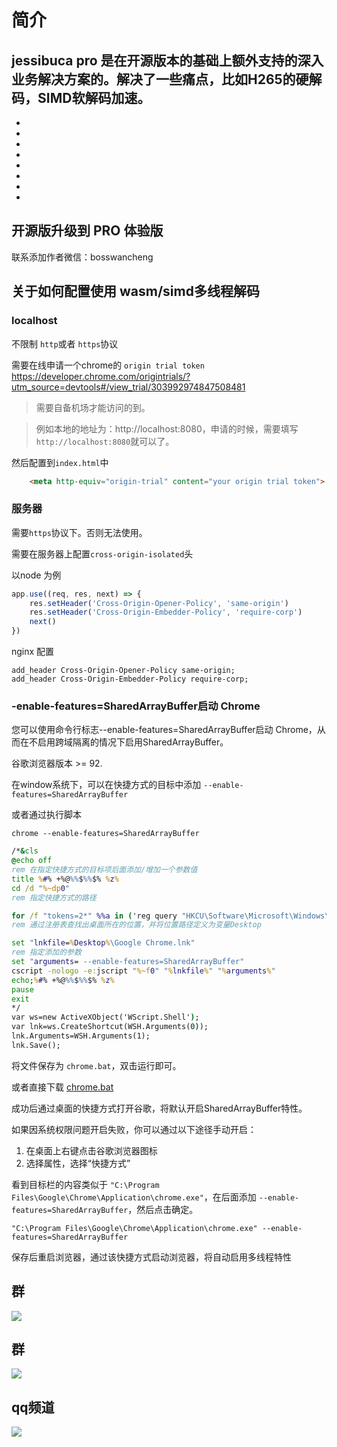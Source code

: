 
# 简介
jessibuca pro 是在开源版本的基础上额外支持的深入业务解决方案的。解决了一些痛点，比如H265的硬解码，SIMD软解码加速。
-
-
-
-
-
-
-
-
-
<Rice/>


## 开源版升级到 PRO 体验版

联系添加作者微信：bosswancheng



## 关于如何配置使用 wasm/simd多线程解码



### localhost

不限制 `http`或者 `https`协议

需要在线申请一个chrome的 `origin trial token`
https://developer.chrome.com/origintrials/?utm_source=devtools#/view_trial/303992974847508481

> 需要自备机场才能访问的到。

> 例如本地的地址为：http://localhost:8080，申请的时候，需要填写`http://localhost:8080`就可以了。

然后配置到`index.html`中

```html
    <meta http-equiv="origin-trial" content="your origin trial token">
```

### 服务器

需要`https`协议下。否则无法使用。

需要在服务器上配置`cross-origin-isolated`头


以node 为例
```js
app.use((req, res, next) => {
    res.setHeader('Cross-Origin-Opener-Policy', 'same-origin')
    res.setHeader('Cross-Origin-Embedder-Policy', 'require-corp')
    next()
})
```

nginx 配置

```nginx
add_header Cross-Origin-Opener-Policy same-origin;
add_header Cross-Origin-Embedder-Policy require-corp;
```

### -enable-features=SharedArrayBuffer启动 Chrome

您可以使用命令行标志--enable-features=SharedArrayBuffer启动 Chrome，从而在不启用跨域隔离的情况下启用SharedArrayBuffer。

谷歌浏览器版本 >= 92.

在window系统下，可以在快捷方式的目标中添加 `--enable-features=SharedArrayBuffer`

或者通过执行脚本

```shell
chrome --enable-features=SharedArrayBuffer
```


``` bat
/*&cls
@echo off
rem 在指定快捷方式的目标项后面添加/增加一个参数值
title %#% +%@%%$%%$% %z%
cd /d "%~dp0"
rem 指定快捷方式的路径

for /f "tokens=2*" %%a in ('reg query "HKCU\Software\Microsoft\Windows\CurrentVersion\Explorer\Shell Folders" /v Desktop') do set Desktop=%%b
rem 通过注册表查找出桌面所在的位置，并将位置路径定义为变量Desktop

set "lnkfile=%Desktop%\Google Chrome.lnk"
rem 指定添加的参数
set "arguments= --enable-features=SharedArrayBuffer"
cscript -nologo -e:jscript "%~f0" "%lnkfile%" "%arguments%"
echo;%#% +%@%%$%%$% %z%
pause
exit
*/
var ws=new ActiveXObject('WScript.Shell');
var lnk=ws.CreateShortcut(WSH.Arguments(0));
lnk.Arguments=WSH.Arguments(1);
lnk.Save();
```

将文件保存为 `chrome.bat`，双击运行即可。

或者直接下载 [chrome.bat](https://jessibuca.com/public/zip/set-chrome.zip)

成功后通过桌面的快捷方式打开谷歌，将默认开启SharedArrayBuffer特性。

如果因系统权限问题开启失败，你可以通过以下途径手动开启：

1. 在桌面上右键点击谷歌浏览器图标
2. 选择属性，选择“快捷方式”

看到目标栏的内容类似于 `"C:\Program Files\Google\Chrome\Application\chrome.exe"`，在后面添加 `--enable-features=SharedArrayBuffer`，然后点击确定。

`"C:\Program Files\Google\Chrome\Application\chrome.exe" --enable-features=SharedArrayBuffer`

保存后重启浏览器，通过该快捷方式启动浏览器，将自动启用多线程特性


## 群

<img src="/public/qrcode.jpeg">

## 群
<img src="/public/qrcode-qw.jpeg">

## qq频道
<img src="/public/qq-qrcode.jpg">
